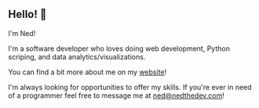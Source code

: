 ## Hello! 👋
I'm Ned! 

I'm a software developer who loves doing web development, Python scriping, and data analytics/visualizations.

You can find a bit more about me on my [website](https://nedthedev.com)!

I'm always looking for opportunities to offer my skills. If you're ever in need of a programmer feel free to message me at ned@nedthedev.com!
